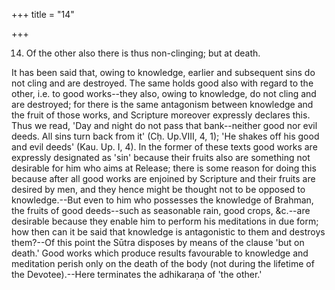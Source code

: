 +++
title = "14"

+++


14. Of the other also there is thus non-clinging; but at death.

It has been said that, owing to knowledge, earlier and subsequent sins do not cling and are destroyed. The same holds good also with regard to the other, i.e. to good works--they also, owing to knowledge, do not cling and are destroyed; for there is the same antagonism between knowledge and the fruit of those works, and Scripture moreover expressly declares this. Thus we read, 'Day and night do not pass that bank--neither good nor evil deeds. All sins turn back from it' (Cḥ. Up.VIII, 4, 1); 'He shakes off his good and evil deeds' (Kau. Up. I, 4). In the former of these texts good works are expressly designated as 'sin' because their fruits also are something not desirable for him who aims at Release; there is some reason for doing this because after all good works are enjoined by Scripture and their fruits are desired by men, and they hence might be thought not to be opposed to knowledge.--But even to him who possesses the knowledge of Brahman, the fruits of good deeds--such as seasonable rain, good crops, &c.--are desirable because they enable him to perform his meditations in due form; how then can it be said that knowledge is antagonistic to them and destroys them?--Of this point the Sūtra disposes by means of the clause 'but on death.' Good works which produce results favourable to knowledge and meditation perish only on the death of the body (not during the lifetime of the Devotee).--Here terminates the adhikaraṇa of 'the other.'

